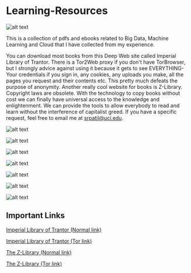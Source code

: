 # Learning-Resources

![alt text](./Images/Data_Heirarchy.png)

This is a collection of pdfs and ebooks related to Big Data, Machine Learning and Cloud that I have collected from my experience.

You can download most books from this Deep Web site called Imperial Library of Trantor. There is a Tor2Web proxy if you don't have TorBrowser, but I strongly advice against using it because it gets to see EVERYTHING- Your credentials if you sign in, any cookies, any uploads you make, all the pages you request and their contents etc. This pretty much defeats the purpose of anonymity. Another really cool website for books is Z-Library. Copyright laws are obsolete. With the technology to copy books without cost we can finally have universal access to the knowledge and enlightenment. We can provide the tools to allow everybody to read and learn without the interference of capitalist greed. If you have a specific request, feel free to email me at srpatil@uci.edu.

![alt text](./Images/Seven_layers.jpeg)

![alt text](./Images/git_cheat_sheet.jpeg)

![alt text](./Images/Full_Stack.png)

![alt text](./Images/basic_linux_commands.jpeg)

![alt text](./Images/ML_Mindmap.jpeg)

![alt text](./Images/ML_stack.png)

![alt text](./Images/Full_Stack.png)

## Important Links

[Imperial Library of Trantor (Normal link)](https://trantor.is/about/)

[Imperial Library of Trantor (Tor link)](http://xfmro77i3lixucja.onion/)

[The Z-Library (Normal link)](https://z-lib.org/)

[The Z-Library (Tor link)](http://loginlibhuwhnmis.onion/)